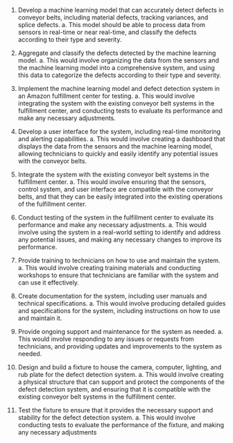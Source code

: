 

1. Develop a machine learning model that can accurately detect defects in conveyor belts, including material defects, tracking variances, and splice defects.
  a. This model should be able to process data from sensors in real-time or near real-time, and classify the defects according to their type and severity.

2. Aggregate and classify the defects detected by the machine learning model.
  a. This would involve organizing the data from the sensors and the machine learning model into a comprehensive system, and using this data to categorize the defects according to their type and severity.

3. Implement the machine learning model and defect detection system in an Amazon fulfillment center for testing.
  a. This would involve integrating the system with the existing conveyor belt systems in the fulfillment center, and conducting tests to evaluate its performance and make any necessary adjustments.

4. Develop a user interface for the system, including real-time monitoring and alerting capabilities.
  a. This would involve creating a dashboard that displays the data from the sensors and the machine learning model, allowing technicians to quickly and easily identify any potential issues with the conveyor belts.

5. Integrate the system with the existing conveyor belt systems in the fulfillment center.
  a. This would involve ensuring that the sensors, control system, and user interface are compatible with the conveyor belts, and that they can be easily integrated into the existing operations of the fulfillment center.

6. Conduct testing of the system in the fulfillment center to evaluate its performance and make any necessary adjustments.
  a. This would involve using the system in a real-world setting to identify and address any potential issues, and making any necessary changes to improve its performance.

7. Provide training to technicians on how to use and maintain the system.
  a. This would involve creating training materials and conducting workshops to ensure that technicians are familiar with the system and can use it effectively.

8. Create documentation for the system, including user manuals and technical specifications.
  a. This would involve producing detailed guides and specifications for the system, including instructions on how to use and maintain it.

9. Provide ongoing support and maintenance for the system as needed.
  a. This would involve responding to any issues or requests from technicians, and providing updates and improvements to the system as needed.

10. Design and build a fixture to house the camera, computer, lighting, and rub plate for the defect detection system.
  a. This would involve creating a physical structure that can support and protect the components of the defect detection system, and ensuring that it is compatible with the existing conveyor belt systems in the fulfillment center.

11. Test the fixture to ensure that it provides the necessary support and stability for the defect detection system.
  a. This would involve conducting tests to evaluate the performance of the fixture, and making any necessary adjustments
